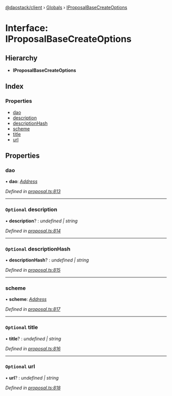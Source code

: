 [@daostack/client](../README.md) › [Globals](../globals.md) › [IProposalBaseCreateOptions](iproposalbasecreateoptions.md)

# Interface: IProposalBaseCreateOptions

## Hierarchy

* **IProposalBaseCreateOptions**

## Index

### Properties

* [dao](iproposalbasecreateoptions.md#dao)
* [description](iproposalbasecreateoptions.md#optional-description)
* [descriptionHash](iproposalbasecreateoptions.md#optional-descriptionhash)
* [scheme](iproposalbasecreateoptions.md#scheme)
* [title](iproposalbasecreateoptions.md#optional-title)
* [url](iproposalbasecreateoptions.md#optional-url)

## Properties

###  dao

• **dao**: *[Address](../globals.md#address)*

*Defined in [proposal.ts:813](https://github.com/daostack/client/blob/3edf873/src/proposal.ts#L813)*

___

### `Optional` description

• **description**? : *undefined | string*

*Defined in [proposal.ts:814](https://github.com/daostack/client/blob/3edf873/src/proposal.ts#L814)*

___

### `Optional` descriptionHash

• **descriptionHash**? : *undefined | string*

*Defined in [proposal.ts:815](https://github.com/daostack/client/blob/3edf873/src/proposal.ts#L815)*

___

###  scheme

• **scheme**: *[Address](../globals.md#address)*

*Defined in [proposal.ts:817](https://github.com/daostack/client/blob/3edf873/src/proposal.ts#L817)*

___

### `Optional` title

• **title**? : *undefined | string*

*Defined in [proposal.ts:816](https://github.com/daostack/client/blob/3edf873/src/proposal.ts#L816)*

___

### `Optional` url

• **url**? : *undefined | string*

*Defined in [proposal.ts:818](https://github.com/daostack/client/blob/3edf873/src/proposal.ts#L818)*
